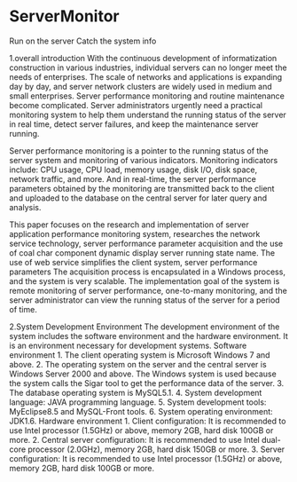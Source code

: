 # ServerMonitor
Run on the server
Catch the system info

1.overall introduction
With the continuous development of informatization construction in various industries, individual servers can no longer meet the needs of enterprises. The scale of networks and applications is expanding day by day, and server network clusters are widely used in medium and small enterprises. Server performance monitoring and routine maintenance become complicated. Server administrators urgently need a practical monitoring system to help them understand the running status of the server in real time, detect server failures, and keep the maintenance server running.

Server performance monitoring is a pointer to the running status of the server system and monitoring of various indicators. Monitoring indicators include: CPU usage, CPU load, memory usage, disk I/O, disk space, network traffic, and more. And in real-time, the server performance parameters obtained by the monitoring are transmitted back to the client and uploaded to the database on the central server for later query and analysis.


This paper focuses on the research and implementation of server application performance monitoring system, researches the network service technology, server performance parameter acquisition and the use of coal char component dynamic display server running state name. The use of web service simplifies the client system, server performance parameters The acquisition process is encapsulated in a Windows process, and the system is very scalable. The implementation goal of the system is remote monitoring of server performance, one-to-many monitoring, and the server administrator can view the running status of the server for a period of time.

2.System Development Environment
The development environment of the system includes the software environment and the hardware environment. It is an environment necessary for development systems.
  Software environment
    1. The client operating system is Microsoft Windows 7 and above.
    2. The operating system on the server and the central server is Windows Server 2000 and above. The Windows system is used because the       system calls the Sigar tool to get the performance data of the server.
    3. The database operating system is MySQL5.1.
    4. System development language: JAVA programming language.
    5. System development tools: MyEclipse8.5 and MySQL-Front tools.
    6. System operating environment: JDK1.6.
  Hardware environment
    1. Client configuration: It is recommended to use Intel processor (1.5GHz) or above, memory 2GB, hard disk 100GB or more.
    2. Central server configuration: It is recommended to use Intel dual-core processor (2.0GHz), memory 2GB, hard disk 150GB or more.
    3. Server configuration: It is recommended to use Intel processor (1.5GHz) or above, memory 2GB, hard disk 100GB or more.
